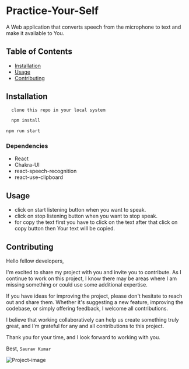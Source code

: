 # Practice-Your-Self

A Web application that converts speech from the microphone to text and make it available to You.

## Table of Contents

- [Installation](#installation)
- [Usage](#usage)
- [Contributing](#contributing)


## Installation

```bash
  clone this repo in your local system
```
```bash
  npm install
```

```bash
npm run start
```

### Dependencies

- React
- Chakra-UI
- react-speech-recognition
- react-use-clipboard



## Usage

- click on start listening button when you want to speak.
- click on stop listening button when you want to stop speak.
- for copy the text first you have to click on the text after that click on copy button then Your text will be copied.

## Contributing


<p align="center">

Hello fellow developers,

I'm excited to share my project with you and invite you to contribute. As I continue to work on this project, I know there may be areas where I am missing something or could use some additional expertise.

If you have ideas for improving the project, please don't hesitate to reach out and share them. Whether it's suggesting a new feature, improving the codebase, or simply offering feedback, I welcome all contributions.

I believe that working collaboratively can help us create something truly great, and I'm grateful for any and all contributions to this project.

Thank you for your time, and I look forward to working with you.

Best,
`` Saurav Kumar ``
</p>


<img src="https://user-images.githubusercontent.com/104342116/234745660-db434053-f7f7-458f-b2c8-d22ef7ff5843.png" alt="Project-image"/>

